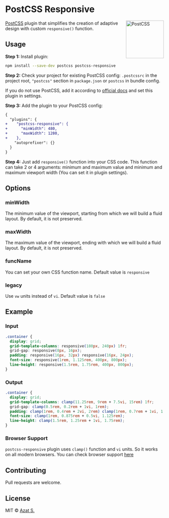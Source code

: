 # PostCSS Responsive

<img align="right" width="120" height="120" title="PostCSS" src="http://postcss.github.io/postcss/logo.svg">

[PostCSS](https://postcss.org) plugin that simplifies the creation of adaptive design with custom `responsive()` function.

## Usage

**Step 1:** Install plugin:

```sh
npm install --save-dev postcss postcss-responsive
```

**Step 2:** Check your project for existing PostCSS config: `.postcssrc` in the project root, `"postcss"` section in `package.json` or `postcss` in bundle config.

If you do not use PostCSS, add it according to [official docs](https://github.com/postcss/postcss#usage)
and set this plugin in settings.

**Step 3:** Add the plugin to your PostCSS config:

```diff
{
  "plugins": {
+    "postcss-responsive": {
+      "minWidth": 480,
+      "maxWidth": 1280,
+    },
    "autoprefixer": {}
  }
}
```

**Step 4:** Just add `responsive()` function into your CSS code. This function can take 2 or 4 arguments: minimum and maximum value and minimum and maximum viewport width (You can set it in plugin settings).

## Options

### minWidth

The minimum value of the viewport, starting from which we will build a fluid layout. By default, it is not preserved.

### maxWidth

The maximum value of the viewport, ending with which we will build a fluid layout. By default, it is not preserved.

### funcName

You can set your own CSS function name. Default value is `responsive`

### legacy

Use `vw` units instead of `vi`. Default value is `false`

## Example

### Input

```css
.container {
  display: grid;
  grid-template-columns: responsive(180px, 240px) 1fr;
  grid-gap: responsive(8px, 16px);
  padding: responsive(16px, 32px) responsive(16px, 24px);
  font-size: responsive(1rem, 1.125rem, 400px, 800px);
  line-height: responsive(1.5rem, 1.75rem, 400px, 800px);
}
```

### Output

```css
.container {
  display: grid;
  grid-template-columns: clamp(11.25rem, 9rem + 7.5vi, 15rem) 1fr;
  grid-gap: clamp(0.5rem, 0.2rem + 1vi, 1rem);
  padding: clamp(1rem, 0.4rem + 2vi, 2rem) clamp(1rem, 0.7rem + 1vi, 1.5rem);
  font-size: clamp(1rem, 0.875rem + 0.5vi, 1.125rem);
  line-height: clamp(1.5rem, 1.25rem + 1vi, 1.75rem);
}
```

### Browser Support

`postcss-responsive` plugin uses `clamp()` function and `vi` units. So it works on all modern browsers. You can check browser support [here](https://caniuse.com/?search=clamp)

## Contributing

Pull requests are welcome.

## License

MIT &copy; [Azat S.](https://twitter.com/azat_io)

